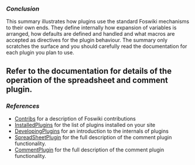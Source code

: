 ### _Conclusion_
This summary illustrates how plugins use the standard Foswiki mechanisms to their own ends. They define internally how expansion of variables is arranged, how defaults are defined and handled and what macros are accepted as directives for the plugin behaviour. The summary only scratches the surface and you should carefully read the documentation for each plugin you plan to use. 

Refer to the documentation for details of the operation of the spreadsheet and comment plugin.
---
### _References_
*   [Contribs](https://[[HOST_SUBDOMAIN]]-80-[[KATACODA_HOST]].environments.katacoda.com/foswiki/System/Contribs) for a description of Foswiki contributions
*   [InstalledPlugins](https://[[HOST_SUBDOMAIN]]-80-[[KATACODA_HOST]].environments.katacoda.com/foswiki/System/InstalledPlugins) for the list of plugins installed on your site
*   [DevelopingPlugins](https://[[HOST_SUBDOMAIN]]-80-[[KATACODA_HOST]].environments.katacoda.com/foswiki/System/DevelopingPlugins) for an introduction to the internals of plugins
*   [SpreadSheetPlugin](https://[[HOST_SUBDOMAIN]]-80-[[KATACODA_HOST]].environments.katacoda.com/foswiki/System/SpreadSheetPlugin) for the full description of the comment plugin functionality.
*   [CommentPlugin](https://[[HOST_SUBDOMAIN]]-80-[[KATACODA_HOST]].environments.katacoda.com/foswiki/System/CommentPlugin) for the full description of the comment plugin functionality.
